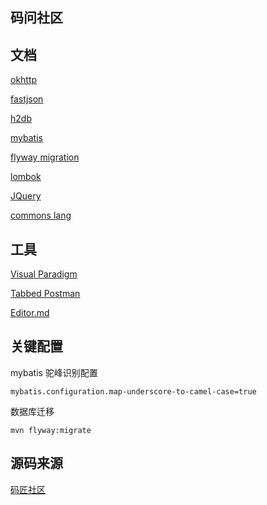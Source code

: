 ## 码问社区

## 文档
[okhttp](https://square.github.io/okhttp/)

[fastjson](https://github.com/alibaba/fastjson)

[h2db](https://h2database.com/html/quickstart.html)

[mybatis](http://mybatis.org/spring-boot-starter/mybatis-spring-boot-autoconfigure/)

[flyway migration](https://flywaydb.org/documentation/getstarted/firststeps/maven#creating-the-project)

[lombok](https://projectlombok.org/features/all)

[JQuery](https://api.jquery.com/)

[commons lang](https://mvnrepository.com/artifact/org.apache.commons/commons-lang3/3.12.0)

## 工具
[Visual Paradigm](https://www.visual-paradigm.com)

[Tabbed Postman](https://chrome.google.com/webstore/detail/tabbed-postman-rest-clien/coohjcphdfgbiolnekdpbcijmhambjff/related)

[Editor.md](http://editor.md.ipandao.com/)

## 关键配置

mybatis 驼峰识别配置
```
mybatis.configuration.map-underscore-to-camel-case=true
```

数据库迁移
```
mvn flyway:migrate
```

## 源码来源

[码匠社区](https://github.com/codedrinker/community)
